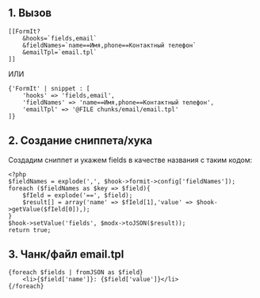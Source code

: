 

## 1. Вызов

    [[FormIt?  
     	&hooks=`fields,email`  
     	&fieldNames=`name==Имя,phone==Контактный телефон`      
    	&emailTpl=`email.tpl`   
    ]]

ИЛИ

    {'FormIt' | snippet : [
        'hooks' => 'fields,email',
        'fieldNames' => 'name==Имя,phone==Контактный телефон',
        'emailTpl' => '@FILE chunks/email/email.tpl'
    ]}

## 2. Создание сниппета/хука

Создадим сниппет и укажем fields в качестве названия с таким кодом:

    <?php
    $fieldNames = explode(',', $hook->formit->config['fieldNames']);
    foreach ($fieldNames as $key => $field){
	    $fIeld = explode('==', $field);
	    $result[] = array('name' => $fIeld[1],'value' => $hook->getValue($fIeld[0]),);
    }
    $hook->setValue('fields', $modx->toJSON($result));
    return true;

## 3. Чанк/файл email.tpl

    {foreach $fields | fromJSON as $field}
        <li>{$field['name']}: {$field['value']}</li>
    {/foreach}
